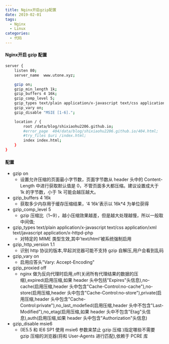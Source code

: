 ```yaml
---
title: Nginx开启gzip配置
date: 2019-02-01
tags:
  - Nginx
  - Linux
categories:
  - 代码
---
```


#### Nginx开启 gzip 配置

```bash
server {
    listen 80;
    server_name  www.utone.xyz;

    gzip on;
    gzip_min_length 1k;
    gzip_buffers 4 16k;
    gzip_comp_level 5;
    gzip_types text/plain application/x-javascript text/css application/xml text/javascript application/x-httpd-php image/jpeg image/gif image/png;
    gzip_vary on;
    gzip_disable "MSIE [1-6].";

    location / {
        root /data/blog/shixiaohu2206.github.io;
        #error_page  404/data/blog/shixiaohu2206.github.io/404.html;
        #try_files $uri /index.html;
        index index.html;
    }
}

```

#### 配置

- gzip on
  - 设置允许压缩的页面最小字节数，页面字节数从 header 头中的 Content-Length 中进行获取默认值是 0，不管页面多大都压缩。建议设置成大于 1k 的字节数，小于 1k 可能会越压越大。
- gzip_buffers 4 16k
  - 获取多少内存用于缓存压缩结果，‘4 16k’表示以 16k\*4 为单位获得
- gzip_comp_level 5
  - gzip 压缩比（1~9），越小压缩效果越差，但是越大处理越慢，所以一般取中间值;
- gzip_types text/plain application/x-javascript text/css application/xml text/javascript application/x-httpd-php
  - 对特定的 MIME 类型生效,其中'text/html’被系统强制启用
- gzip_http_version 1.1
  - 识别 http 协议的版本,早起浏览器可能不支持 gzip 自解压,用户会看到乱码
- gzip_vary on
  - 启用应答头"Vary: Accept-Encoding"
- gzip_proxied off
  - nginx 做为反向代理时启用,off(关闭所有代理结果的数据的压缩),expired(启用压缩,如果 header 头中包括"Expires"头信息),no-cache(启用压缩,header 头中包含"Cache-Control:no-cache"),no-store(启用压缩,header 头中包含"Cache-Control:no-store"),private(启用压缩,header 头中包含"Cache-Control:private"),no_last_modefied(启用压缩,header 头中不包含"Last-Modified"),no_etag(启用压缩,如果 header 头中不包含"Etag"头信息),auth(启用压缩,如果 header 头中包含"Authorization"头信息)
- gzip_disable msie6
  - (IE5.5 和 IE6 SP1 使用 msie6 参数来禁止 gzip 压缩 )指定哪些不需要 gzip 压缩的浏览器(将和 User-Agents 进行匹配),依赖于 PCRE 库
